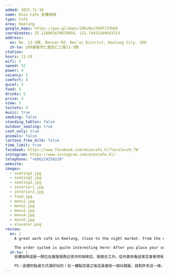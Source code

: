 ```yaml
---
added: 2021-11-10
name: Enzo Cafe 安樓咖啡
type: Cafe
area: Keelung
google_maps: https://goo.gl/maps/29GvNzuYN3PJ73hE9
coordinates: 25.128001670678856, 121.74432169543213
address:
  en: No. 11-3號, Rensan Rd, Ren’ai District, Keelung City, 200
  zh-tw: 200基隆市仁愛區仁三路11-3號
station: 
hours: 11-19
wifi: 5
speed: 52
power: 4
vacancy: 5
comfort: 4
quiet: 3
food: 5
drinks: 5
price: 3
view: 5
toilets: 4
music: true
smoking: false
standing_tables: false
outdoor_seating: true
cash_only: true
animals: false
lactose_free_milk: false
time_limit: true
facebook: https://www.facebook.com/enzocafe.kl?locale=zh_TW
instagram: https://www.instagram.com/enzocafe.kl/
telephone: "+886224250220"
website: 
images:
  - seating1.jpg
  - seating2.jpg
  - seating3.jpg
  - interior1.jpg
  - interior2.jpg
  - food.jpg
  - menu1.jpg
  - menu2.jpg
  - menu3.jpg
  - menu4.jpg
  - menu5.jpg
  - elevator.png
review:
  en: |
    A great work cafe in Keelung, close to the night market. From the outside this cafe looks very small, but if you take the slightly precarious stairs up to the second floor you'll find a nice seating area with thoughtfully decorations. There's a large worktable and counter seats, great WiFi, plenty of power outlets, and comfortable seats. The space is comfortable, but can be a little noisy if the windows are open since you'll hear scooters driving by outside. There is a 2 hour if it's busy, but on a weekday this was not an issue.

    The order system is quite interesting here! After you place your order downstairs the staff will hand you a buzzer, and they will send your order up to the second floor using the food elevator. When your buzzer beeps, open the elevator door, take out your order, place the buzzer inside the elevator, close the door, and then press the elevator button *once*.
  zh-tw: |
    安樓咖啡這是一間位在基隆很靠近夜市的咖啡店，很適合工作。從外面來看這家店會覺得有點小，但爬上一道鐵梯之後就會來到寬敞的二樓，座位的安排很有規劃，這裡有很大的工作桌和吧檯座位，WiFi很好，也有很多插座和舒適的座椅，整個空間給人舒適的感覺。一些大家可能會在一的點：這裡可能會稍微有點噪音因為窗戶是開著的，有時會有機車通過的聲音。在比較繁忙的時候會有兩小時的時間限制但平日我想不太是個問題。

    PS：這裡的點餐方式滿好玩的！在一樓點完餐之後店員會給一個叫號器，就和許多店一樣，但這裡會用送餐電梯把餐點送上二樓，所以叫號器響的時候就可以打開電梯門拿取餐點，再直接把叫號器放進電梯按壓一下的下樓鍵即可。
---
```

